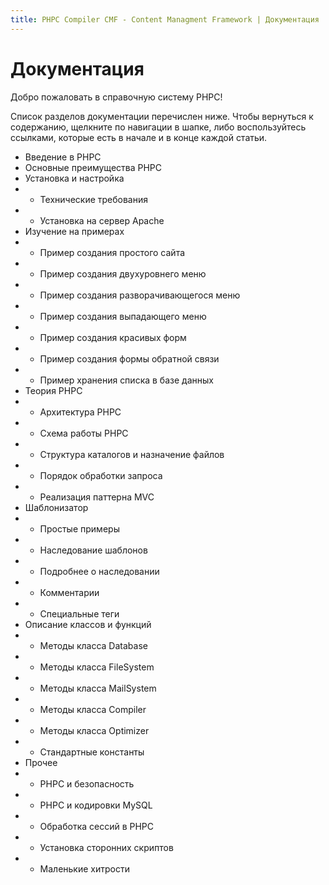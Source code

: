 ```yaml
---
title: PHPC Compiler CMF - Content Managment Framework | Документация
---
```


# Документация

Добро пожаловать в справочную систему PHPC!

Список разделов документации перечислен ниже. Чтобы вернуться к содержанию, щелкните по навигации в шапке, либо воспользуйтесь ссылками, которые есть в начале и в конце каждой статьи.

* Введение в PHPC
* Основные преимущества PHPC
* Установка и настройка
* * Технические требования
* * Установка на сервер Apache
* Изучение на примерах
* * Пример создания простого сайта
* * Пример создания двухуровнего меню
* * Пример создания разворачивающегося меню
* * Пример создания выпадающего меню
* * Пример создания красивых форм
* * Пример создания формы обратной связи
* * Пример хранения списка в базе данных
* Теория PHPC
* * Архитектура PHPC
* * Схема работы PHPC
* * Структура каталогов и назначение файлов
* * Порядок обработки запроса
* * Реализация паттерна MVC
* Шаблонизатор
* * Простые примеры
* * Наследование шаблонов
* * Подробнее о наследовании
* * Комментарии
* * Специальные теги
* Описание классов и функций
* * Методы класса Database
* * Методы класса FileSystem
* * Методы класса MailSystem
* * Методы класса Compiler
* * Методы класса Optimizer
* * Стандартные константы
* Прочее
* * PHPC и безопасность
* * PHPC и кодировки MySQL
* * Обработка сессий в PHPC
* * Установка сторонних скриптов
* * Маленькие хитрости
